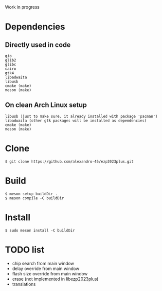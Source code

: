 Work in progress

# Dependencies

## Directly used in code

    gio
    glib2
    glibc
    cairo
    gtk4
    libadwaita
    libusb
    cmake (make)
    meson (make)

## On clean Arch Linux setup

    libusb (just to make sure. it already installed with package 'pacman')
    libadwaita (other gtk packages will be installed as dependencies)
    cmake (make)
    meson (make)

# Clone

    $ git clone https://github.com/alexandro-45/ezp2023plus.git

# Build

    $ meson setup buildDir .
    $ meson compile -C buildDir

# Install

    $ sudo meson install -C buildDir

# TODO list
- chip search from main window
- delay override from main window
- flash size override from main window
- erase (not implemented in libezp2023plus)
- translations